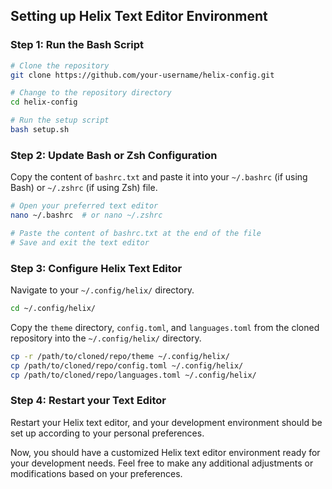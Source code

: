 ## Setting up Helix Text Editor Environment

### Step 1: Run the Bash Script

```bash
# Clone the repository
git clone https://github.com/your-username/helix-config.git

# Change to the repository directory
cd helix-config

# Run the setup script
bash setup.sh
```

### Step 2: Update Bash or Zsh Configuration

Copy the content of `bashrc.txt` and paste it into your `~/.bashrc` (if using Bash) or `~/.zshrc` (if using Zsh) file.

```bash
# Open your preferred text editor
nano ~/.bashrc  # or nano ~/.zshrc

# Paste the content of bashrc.txt at the end of the file
# Save and exit the text editor
```

### Step 3: Configure Helix Text Editor

Navigate to your `~/.config/helix/` directory.

```bash
cd ~/.config/helix/
```

Copy the `theme` directory, `config.toml`, and `languages.toml` from the cloned repository into the `~/.config/helix/` directory.

```bash
cp -r /path/to/cloned/repo/theme ~/.config/helix/
cp /path/to/cloned/repo/config.toml ~/.config/helix/
cp /path/to/cloned/repo/languages.toml ~/.config/helix/
```

### Step 4: Restart your Text Editor

Restart your Helix text editor, and your development environment should be set up according to your personal preferences.

Now, you should have a customized Helix text editor environment ready for your development needs. Feel free to make any additional adjustments or modifications based on your preferences.